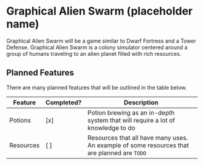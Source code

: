 # Graphical Alien Swarm (placeholder name)
Graphical Alien Swarm will be a game similar to Dwarf Fortress and a Tower Defense.
Graphical Alien Swarm is a colony simulator centered around a group of humans traveling to an alien planet filled with rich resources.

## Planned Features
There are many planned features that will be outlined in the table below.

| Feature | Completed? | Description |
| ------- | ---------- | ----------- |
| Potions | [x] | Potion brewing as an in-depth system that will require a lot of knowledge to do |
| Resources | [ ] | Resources that all have many uses. An example of some resources that are planned are `TODO` |
